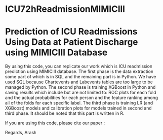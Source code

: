 # ICU72hReadmissionMIMICIII
Prediction of ICU Readmissions Using Data at Patient Discharge using MIMICIII Database
======================================================================================

By using this code, you can replicate our work which is ICU readmission prediction using MIMICIII database.
The first phase is the data extraction some part of which is in SQL and the remaining part is in Python. We have used SQL because Chartevents and Labevents tables are too large to be managed by Python.
The second phase is training XGBoost in Python and saving results which include but are not limited to: ROC plots for each fold and the actual probabilities for each person and the feature ranking among all of the folds for each specific label.
The third phase is training LR (and XGBoost) models and calibration plots for models trained in second and third phase. It should be noted that this part is written in R.

If you are using this code, please cite our paper :

Regards,
Arash

